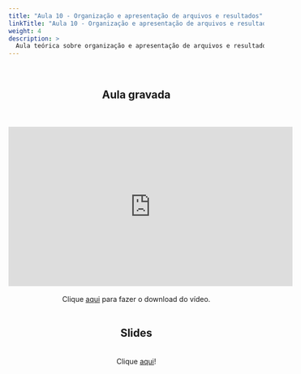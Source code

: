 ```yaml
---
title: "Aula 10 - Organização e apresentação de arquivos e resultados"
linkTitle: "Aula 10 - Organização e apresentação de arquivos e resultados"
weight: 4
description: >
  Aula teórica sobre organização e apresentação de arquivos e resultados em estudos de genômica de microrganismos
---
```

<br>
<div align="center">
<h2>Aula gravada</h2>
<br><br>
<iframe width="560" height="315" src="https://www.youtube.com/embed/jQP0J1pJEnA" frameborder="0" allow="accelerometer; autoplay; clipboard-write; encrypted-media; gyroscope; picture-in-picture" allowfullscreen></iframe>
<br><br>
Clique <a href="https://photos.app.goo.gl/7SJW7ezaetm79pea9">aqui</a> para fazer o download do vídeo. 
<br><br>

<h2>Slides</h2>
<br>
Clique <a href="https://github.com/desirrepetters/cursogenomicaegenetica.ufpr/raw/master/userguide/content/pt-br/docs/teoricas/slides/aula_10.pdf">aqui</a>!
<br><br>

</div>